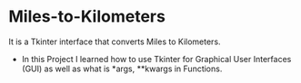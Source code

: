 # Miles-to-Kilometers
It is a Tkinter interface that converts Miles to Kilometers.

- In this Project I learned how to  use Tkinter for Graphical User Interfaces (GUI) as well as what is *args, **kwargs in Functions.
